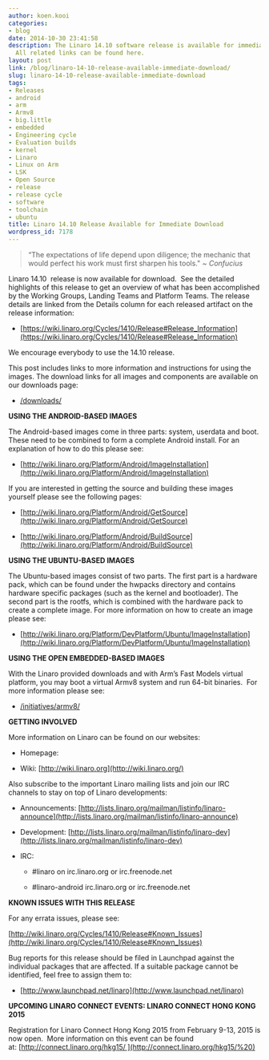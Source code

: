 ```yaml
---
author: koen.kooi
categories:
- blog
date: 2014-10-30 23:41:58
description: The Linaro 14.10 software release is available for immediate download.
  All related links can be found here.
layout: post
link: /blog/linaro-14-10-release-available-immediate-download/
slug: linaro-14-10-release-available-immediate-download
tags:
- Releases
- android
- arm
- Armv8
- big.little
- embedded
- Engineering cycle
- Evaluation builds
- kernel
- Linaro
- Linux on Arm
- LSK
- Open Source
- release
- release cycle
- software
- toolchain
- ubuntu
title: Linaro 14.10 Release Available for Immediate Download
wordpress_id: 7178
---
```


>
> “The expectations of life depend upon diligence; the mechanic that would perfect his work must first sharpen his tools." _~ Confucius_
>


Linaro 14.10  release is now available for download.  See the detailed highlights of this release to get an overview of what has been accomplished by the Working Groups, Landing Teams and Platform Teams. The release details are linked from the Details column for each released artifact on the release information:

  * [https://wiki.linaro.org/Cycles/1410/Release#Release_Information](https://wiki.linaro.org/Cycles/1410/Release#Release_Information)

We encourage everybody to use the 14.10 release.

This post includes links to more information and instructions for using the images. The download links for all images and components are available on our downloads page:

  * [/downloads/](/latest/downloads/)

**USING THE ANDROID-BASED IMAGES**

The Android-based images come in three parts: system, userdata and boot. These need to be combined to form a complete Android install. For an explanation of how to do this please see:

  * [http://wiki.linaro.org/Platform/Android/ImageInstallation](http://wiki.linaro.org/Platform/Android/ImageInstallation)

If you are interested in getting the source and building these images yourself please see the following pages:

  * [http://wiki.linaro.org/Platform/Android/GetSource](http://wiki.linaro.org/Platform/Android/GetSource)

  * [http://wiki.linaro.org/Platform/Android/BuildSource](http://wiki.linaro.org/Platform/Android/BuildSource)

**USING THE UBUNTU-BASED IMAGES**

The Ubuntu-based images consist of two parts. The first part is a hardware pack, which can be found under the hwpacks directory and contains hardware specific packages (such as the kernel and bootloader). The second part is the rootfs, which is combined with the hardware pack to create a complete image. For more information on how to create an image please see:

  * [http://wiki.linaro.org/Platform/DevPlatform/Ubuntu/ImageInstallation](http://wiki.linaro.org/Platform/DevPlatform/Ubuntu/ImageInstallation)

**USING THE OPEN EMBEDDED-BASED IMAGES**

With the Linaro provided downloads and with Arm’s Fast Models virtual platform, you may boot a virtual Armv8 system and run 64-bit binaries.  For more information please see:

  * [/initiatives/armv8/](/engineering/initiatives/armv8/)

**GETTING INVOLVED**

More information on Linaro can be found on our websites:

  * Homepage: [](/)

  * Wiki: [http://wiki.linaro.org](http://wiki.linaro.org/)

Also subscribe to the important Linaro mailing lists and join our IRC channels to stay on top of Linaro developments:

  * Announcements: [http://lists.linaro.org/mailman/listinfo/linaro-announce](http://lists.linaro.org/mailman/listinfo/linaro-announce)

  * Development: [http://lists.linaro.org/mailman/listinfo/linaro-dev](http://lists.linaro.org/mailman/listinfo/linaro-dev)

  * IRC:

    * #linaro on irc.linaro.org or irc.freenode.net

    * #linaro-android irc.linaro.org or irc.freenode.net

**KNOWN ISSUES WITH THIS RELEASE**

For any errata issues, please see:

[http://wiki.linaro.org/Cycles/1410/Release#Known_Issues](http://wiki.linaro.org/Cycles/1410/Release#Known_Issues)

Bug reports for this release should be filed in Launchpad against the individual packages that are affected. If a suitable package cannot be identified, feel free to assign them to:

  * [http://www.launchpad.net/linaro](http://www.launchpad.net/linaro)
  
**UPCOMING LINARO CONNECT EVENTS: LINARO CONNECT HONG KONG 2015**

Registration for Linaro Connect Hong Kong 2015 from February 9-13, 2015 is now open.  More information on this event can be found at: [http://connect.linaro.org/hkg15/ ](http://connect.linaro.org/hkg15/%20)